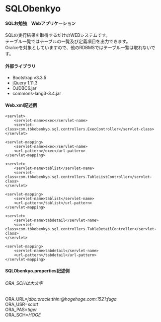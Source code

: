 # SQLObenkyo
#### SQLお勉強　Webアプリケーション

SQLの実行結果を取得するだけのWEBシステムです。  
テーブル一覧ではテーブルの一覧及び定義項目を出力できます。  
Oralceを対象としていますので、他のRDBMSではテーブル一覧は取れないです。  
  
  

#### 外部ライブラリ  
- Bootstrap v3.3.5  
- jQuery 1.11.3  
- OJDBC6.jar  
- commons-lang3-3.4.jar  


#### Web.xml記述例
	<servlet>
		<servlet-name>exec</servlet-name>
		<servlet-class>com.tbkobenkyo.sql.controllers.ExecController</servlet-class>
	</servlet>

	<servlet-mapping>
		<servlet-name>exec</servlet-name>
		<url-pattern>/exec</url-pattern>
	</servlet-mapping>

	<servlet>
		<servlet-name>tablist</servlet-name>
		<servlet-class>com.tbkobenkyo.sql.controllers.TableListController</servlet-class>
	</servlet>

	<servlet-mapping>
		<servlet-name>tablist</servlet-name>
		<url-pattern>/tablist</url-pattern>
	</servlet-mapping>
	
	<servlet>
		<servlet-name>tabdetail</servlet-name>
		<servlet-class>com.tbkobenkyo.sql.controllers.TableDetailController</servlet-class>
	</servlet>

	<servlet-mapping>
		<servlet-name>tabdetail</servlet-name>
		<url-pattern>/tabdetail</url-pattern>
	</servlet-mapping>
  
	
	
	
#### SQLObenkyo.properties記述例
###### ORA_SCHは大文字
ORA_URL=*jdbc:oracle:thin:@hogehoge.com:1521:fuga*  
ORA_USR=*scott*  
ORA_PAS=*tiger*  
ORA_SCH=*HOGE*  
